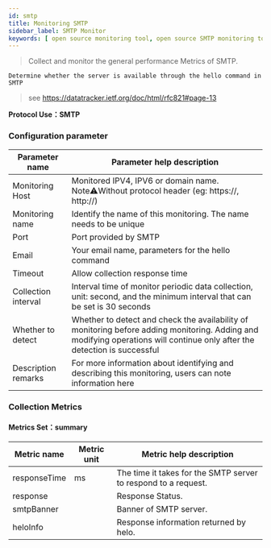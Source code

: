 ```yaml
---
id: smtp
title: Monitoring SMTP
sidebar_label: SMTP Monitor
keywords: [ open source monitoring tool, open source SMTP monitoring tool, monitoring SMTP metrics ]
---
```


> Collect and monitor the general performance Metrics of SMTP.

```text
Determine whether the server is available through the hello command in SMTP
```

> see https://datatracker.ietf.org/doc/html/rfc821#page-13

**Protocol Use：SMTP**

### Configuration parameter

|   Parameter name    |                                                                        Parameter help description                                                                         |
|---------------------|---------------------------------------------------------------------------------------------------------------------------------------------------------------------------|
| Monitoring Host     | Monitored IPV4, IPV6 or domain name. Note⚠️Without protocol header (eg: https://, http://)                                                                                |
| Monitoring name     | Identify the name of this monitoring. The name needs to be unique                                                                                                         |
| Port                | Port provided by SMTP                                                                                                                                                     |
| Email               | Your email name, parameters for the hello command                                                                                                                         |
| Timeout             | Allow collection response time                                                                                                                                            |
| Collection interval | Interval time of monitor periodic data collection, unit: second, and the minimum interval that can be set is 30 seconds                                                   |
| Whether to detect   | Whether to detect and check the availability of monitoring before adding monitoring. Adding and modifying operations will continue only after the detection is successful |
| Description remarks | For more information about identifying and describing this monitoring, users can note information here                                                                    |

### Collection Metrics

#### Metrics Set：summary

| Metric name  | Metric unit |                    Metric help description                     |
|--------------|-------------|----------------------------------------------------------------|
| responseTime | ms          | The time it takes for the SMTP server to respond to a request. |
| response     |             | Response Status.                                               |
| smtpBanner   |             | Banner of SMTP server.                                         |
| heloInfo     |             | Response information returned by helo.                         |

